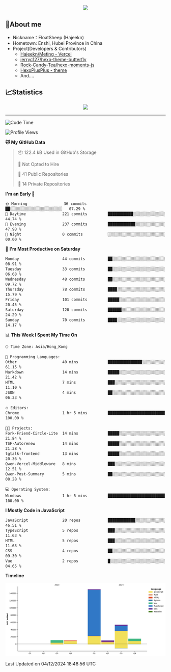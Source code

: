 <p align="center">
   <a href="https://git.io/typing-svg"><img src="https://readme-typing-svg.demolab.com?font=Fira+Code&pause=1000&color=F7DD11&center=true&vCenter=true&width=435&lines=Floating+in+the+clouds~;I'm+glad+to+meet+you+again" /></a>
</p>

## 🥱About me

- Nickname：FloatSheep (Hajeekn)
- Hometown: Enshi, Hubei Province in China
- Project(Developers & Contributors)
   - [Hajeekn/Meting - Vercel](https://github.com/hajeekn/vercel-meting)
   - [jerryc127/hexo-theme-butterfly](https://github.com/jerryc127/hexo-theme-butterfly)
   - [Rock-Candy-Tea/hexo-moments-js](https://github.com/Rock-Candy-Tea/hexo-moments-js)
   - [HexoPlusPlus - theme](https://github.com/HexoPlusPlus/HexoPlusPlus)
   - And....


## 📈Statistics

<div align="center">
<img src="https://github-readme-stats-git-masterrstaa-rickstaa.vercel.app/api?username=FloatSheep" />
</div>

---

<!--START_SECTION:waka-->
![Code Time](http://img.shields.io/badge/Code%20Time-245%20hrs%2010%20mins-blue)

![Profile Views](http://img.shields.io/badge/Profile%20Views-0-blue)

**🐱 My GitHub Data** 

> 📦 122.4 kB Used in GitHub's Storage 
 > 
> 🚫 Not Opted to Hire
 > 
> 📜 41 Public Repositories 
 > 
> 🔑 14 Private Repositories 
 > 
**I'm an Early 🐤** 

```text
🌞 Morning                36 commits          ██░░░░░░░░░░░░░░░░░░░░░░░   07.29 % 
🌆 Daytime                221 commits         ███████████░░░░░░░░░░░░░░   44.74 % 
🌃 Evening                237 commits         ████████████░░░░░░░░░░░░░   47.98 % 
🌙 Night                  0 commits           ░░░░░░░░░░░░░░░░░░░░░░░░░   00.00 % 
```
📅 **I'm Most Productive on Saturday** 

```text
Monday                   44 commits          ██░░░░░░░░░░░░░░░░░░░░░░░   08.91 % 
Tuesday                  33 commits          ██░░░░░░░░░░░░░░░░░░░░░░░   06.68 % 
Wednesday                48 commits          ██░░░░░░░░░░░░░░░░░░░░░░░   09.72 % 
Thursday                 78 commits          ████░░░░░░░░░░░░░░░░░░░░░   15.79 % 
Friday                   101 commits         █████░░░░░░░░░░░░░░░░░░░░   20.45 % 
Saturday                 120 commits         ██████░░░░░░░░░░░░░░░░░░░   24.29 % 
Sunday                   70 commits          ████░░░░░░░░░░░░░░░░░░░░░   14.17 % 
```


📊 **This Week I Spent My Time On** 

```text
🕑︎ Time Zone: Asia/Hong_Kong

💬 Programming Languages: 
Other                    40 mins             ███████████████░░░░░░░░░░   61.15 % 
Markdown                 14 mins             █████░░░░░░░░░░░░░░░░░░░░   21.42 % 
HTML                     7 mins              ███░░░░░░░░░░░░░░░░░░░░░░   11.10 % 
JSON                     4 mins              ██░░░░░░░░░░░░░░░░░░░░░░░   06.33 % 

🔥 Editors: 
Chrome                   1 hr 5 mins         █████████████████████████   100.00 % 

🐱‍💻 Projects: 
Fork-Friend-Circle-Lite  14 mins             █████░░░░░░░░░░░░░░░░░░░░   21.84 % 
TSF-Autorenew            14 mins             █████░░░░░░░░░░░░░░░░░░░░   21.38 % 
tgtalk-frontend          13 mins             █████░░░░░░░░░░░░░░░░░░░░   20.36 % 
Qwen-Vercel-Middleware   8 mins              ███░░░░░░░░░░░░░░░░░░░░░░   12.51 % 
Qwen-Post-Summary        5 mins              ██░░░░░░░░░░░░░░░░░░░░░░░   08.28 % 

💻 Operating System: 
Windows                  1 hr 5 mins         █████████████████████████   100.00 % 
```

**I Mostly Code in JavaScript** 

```text
JavaScript               20 repos            ████████████░░░░░░░░░░░░░   46.51 % 
TypeScript               5 repos             ███░░░░░░░░░░░░░░░░░░░░░░   11.63 % 
HTML                     5 repos             ███░░░░░░░░░░░░░░░░░░░░░░   11.63 % 
CSS                      4 repos             ██░░░░░░░░░░░░░░░░░░░░░░░   09.30 % 
Vue                      2 repos             █░░░░░░░░░░░░░░░░░░░░░░░░   04.65 % 
```



**Timeline**

![Lines of Code chart](https://raw.githubusercontent.com/FloatSheep/FloatSheep/main/assets/bar_graph.png)


 Last Updated on 04/12/2024 18:48:56 UTC
<!--END_SECTION:waka-->

